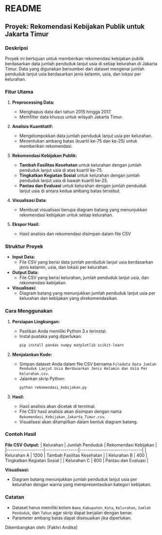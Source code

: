 # README

## Proyek: Rekomendasi Kebijakan Publik untuk Jakarta Timur

### Deskripsi

Proyek ini bertujuan untuk memberikan rekomendasi kebijakan publik berdasarkan data jumlah penduduk lanjut usia di setiap kelurahan di Jakarta Timur. Data yang digunakan bersumber dari dataset mengenai jumlah penduduk lanjut usia berdasarkan jenis kelamin, usia, dan lokasi per kelurahan.

### Fitur Utama

1. **Preprocessing Data:**

   - Menghapus data dari tahun 2015 hingga 2017.
   - Memfilter data khusus untuk wilayah Jakarta Timur.

2. **Analisis Kuantitatif:**

   - Mengelompokkan data jumlah penduduk lanjut usia per kelurahan.
   - Menentukan ambang batas (kuartil ke-75 dan ke-25) untuk memberikan rekomendasi.

3. **Rekomendasi Kebijakan Publik:**

   - **Tambah Fasilitas Kesehatan** untuk kelurahan dengan jumlah penduduk lanjut usia di atas kuartil ke-75.
   - **Tingkatkan Kegiatan Sosial** untuk kelurahan dengan jumlah penduduk lanjut usia di bawah kuartil ke-25.
   - **Pantau dan Evaluasi** untuk kelurahan dengan jumlah penduduk lanjut usia di antara kedua ambang batas tersebut.

4. **Visualisasi Data:**

   - Membuat visualisasi berupa diagram batang yang menunjukkan rekomendasi kebijakan untuk setiap kelurahan.

5. **Ekspor Hasil:**
   - Hasil analisis dan rekomendasi disimpan dalam file CSV

### Struktur Proyek

- **Input Data:**
  - File CSV yang berisi data jumlah penduduk lanjut usia berdasarkan jenis kelamin, usia, dan lokasi per kelurahan.
- **Output Data:**
  - File CSV yang berisi kelurahan, jumlah penduduk lanjut usia, dan rekomendasi kebijakan.
- **Visualisasi:**
  - Diagram batang yang menunjukkan jumlah penduduk lanjut usia per kelurahan dan kebijakan yang direkomendasikan.

### Cara Menggunakan

1. **Persiapan Lingkungan:**

   - Pastikan Anda memiliki Python 3.x terinstal.
   - Instal pustaka yang diperlukan:
     ```bash
     pip install pandas numpy matplotlib scikit-learn
     ```

2. **Menjalankan Kode:**

   - Simpan dataset Anda dalam file CSV bernama `Filedata Data Jumlah Penduduk Lanjut Usia Berdasarkan Jenis Kelamin dan Usia Per Kelurahan.csv`.
   - Jalankan skrip Python:
     ```bash
     python rekomendasi_kebijakan.py
     ```

3. **Hasil:**
   - Hasil analisis akan dicetak di terminal.
   - File CSV hasil analisis akan disimpan dengan nama `Rekomendasi_Kebijakan_Jakarta_Timur.csv`.
   - Visualisasi akan ditampilkan dalam bentuk diagram batang.

### Contoh Hasil

**File CSV Output:**
| Kelurahan | Jumlah Penduduk | Rekomendasi Kebijakan |
|-------------------|-----------------|--------------------------------|
| Kelurahan A | 1200 | Tambah Fasilitas Kesehatan |
| Kelurahan B | 400 | Tingkatkan Kegiatan Sosial |
| Kelurahan C | 800 | Pantau dan Evaluasi |

**Visualisasi:**

- Diagram batang menunjukkan jumlah penduduk lanjut usia per kelurahan dengan warna yang merepresentasikan kategori kebijakan.

### Catatan

- Dataset harus memiliki kolom `Nama_Kabupaten_Kota`, `Kelurahan`, `Jumlah Penduduk`, dan `Tahun` agar skrip dapat berjalan dengan benar.
- Parameter ambang batas dapat disesuaikan jika diperlukan.

Dikembangkan oleh: [Fakhri Andika]
